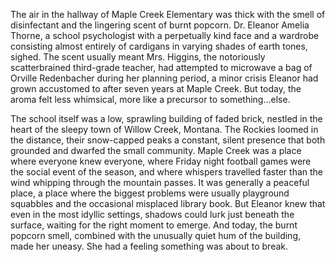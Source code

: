 The air in the hallway of Maple Creek Elementary was thick with the smell of disinfectant and the lingering scent of burnt popcorn. Dr. Eleanor Amelia Thorne, a school psychologist with a perpetually kind face and a wardrobe consisting almost entirely of cardigans in varying shades of earth tones, sighed. The scent usually meant Mrs. Higgins, the notoriously scatterbrained third-grade teacher, had attempted to microwave a bag of Orville Redenbacher during her planning period, a minor crisis Eleanor had grown accustomed to after seven years at Maple Creek. But today, the aroma felt less whimsical, more like a precursor to something…else.

The school itself was a low, sprawling building of faded brick, nestled in the heart of the sleepy town of Willow Creek, Montana. The Rockies loomed in the distance, their snow-capped peaks a constant, silent presence that both grounded and dwarfed the small community. Maple Creek was a place where everyone knew everyone, where Friday night football games were the social event of the season, and where whispers travelled faster than the wind whipping through the mountain passes. It was generally a peaceful place, a place where the biggest problems were usually playground squabbles and the occasional misplaced library book. But Eleanor knew that even in the most idyllic settings, shadows could lurk just beneath the surface, waiting for the right moment to emerge. And today, the burnt popcorn smell, combined with the unusually quiet hum of the building, made her uneasy. She had a feeling something was about to break.
